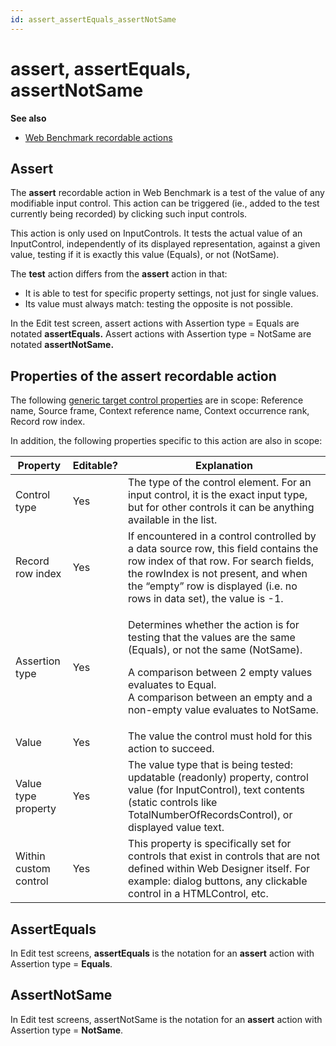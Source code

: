 ```yaml
---
id: assert_assertEquals_assertNotSame
---
```


# assert, assertEquals, assertNotSame

**See also**

- [Web Benchmark recordable actions](/docs/Web_and_app_UIs/Web_Benchmark_recordable_actions)

## **Assert**

The **assert** recordable action in Web Benchmark is a test of the value of any modifiable input control. This action can be triggered (ie., added to the test currently being recorded) by clicking such input controls.

This action is only used on InputControls. It tests the actual value of an InputControl, independently of its displayed representation, against a given value, testing if it is exactly this value (Equals), or not (NotSame).

The **test** action differs from the **assert** action in that:

- It is able to test for specific property settings, not just for single values.
- Its value must always match: testing the opposite is not possible.

In the Edit test screen, assert actions with Assertion type = Equals are notated **assertEquals.** Assert actions with Assertion type = NotSame are notated **assertNotSame.**

## Properties of the **assert** recordable action

The following [generic target control properties](/docs/Web_and_app_UIs/Testing_your_web_application_with_USoft_Web_Benchmark/Web_Benchmark_test_editing_Identifying_target_controls_and_their_properties.md) are in scope: Reference name, Source frame, Context reference name, Context occurrence rank, Record row index.

In addition, the following properties specific to this action are also in scope:

|**Property**|**Editable?**|**Explanation**|
|--------|--------|--------|
|Control type|Yes     |The type of the control element. For an input control, it is the exact input type, but for other controls it can be anything available in the list.|
|Record row index|Yes     |If encountered in a control controlled by a data source row, this field contains the row index of that row. For search fields, the rowIndex is not present, and when the “empty” row is displayed (i.e. no rows in data set), the value is -1.|
|Assertion type|Yes     |<p>Determines whether the action is for testing that the values are the same (Equals), or not the same (NotSame).</p><p>A comparison between 2 empty values evaluates to Equal.<br/>			A comparison between an empty and a non-empty value evaluates to NotSame.</p>|
|Value   |Yes     |The value the control must hold for this action to succeed.|
|Value type property|Yes     |The value type that is being tested: updatable (readonly) property, control value (for InputControl), text contents (static controls like TotalNumberOfRecordsControl), or displayed value text.|
|Within custom control|Yes     |This property is specifically set for controls that exist in controls that are not defined within Web Designer itself. For example: dialog buttons, any clickable control in a HTMLControl, etc.|



## **AssertEquals**

In Edit test screens, **assertEquals** is the notation for an **assert** action with Assertion type = **Equals**.

## **AssertNotSame**

In Edit test screens, assertNotSame is the notation for an **assert** action with Assertion type = **NotSame**.